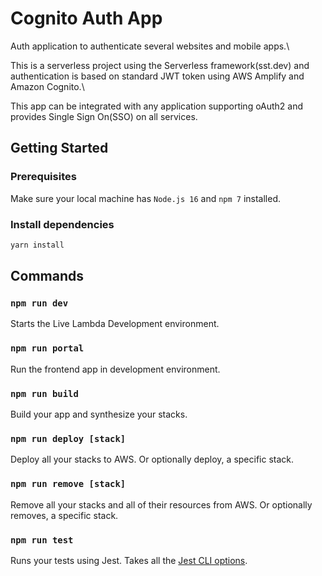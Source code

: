# Cognito Auth App

Auth application to authenticate several websites and mobile apps.\

This is a serverless project using the Serverless framework(sst.dev) and authentication is based on standard JWT token using AWS Amplify and Amazon Cognito.\

This app can be integrated with any application supporting oAuth2 and provides Single Sign On(SSO) on all services.

## Getting Started

### Prerequisites

Make sure your local machine has `Node.js 16` and `npm 7` installed.

### Install dependencies

```sh
yarn install
```

## Commands

### `npm run dev`

Starts the Live Lambda Development environment.

### `npm run portal`

Run the frontend app in development environment.

### `npm run build`

Build your app and synthesize your stacks.

### `npm run deploy [stack]`

Deploy all your stacks to AWS. Or optionally deploy, a specific stack.

### `npm run remove [stack]`

Remove all your stacks and all of their resources from AWS. Or optionally removes, a specific stack.

### `npm run test`

Runs your tests using Jest. Takes all the [Jest CLI options](https://jestjs.io/docs/en/cli).
